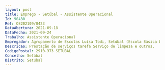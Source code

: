 ```yaml
--- 
layout: post
title: Emprego - Setúbal - Assistente Operacional
Id: 90430
Ref: OE202109/0423
DataAbertura: 2021-09-18
DataFecho: 2021-09-24
Trabalho: Assistente Operacional
Empregador: Agrupamento de Escolas Luísa Todi, Setúbal (Escola Básica Luísa Todi, Setúbal - Sede)
Descricao: Prestação de serviços tarefa Serviço de limpeza e outros.
CodigoPostal: 2910-373 SETÚBAL
Concelho: Setúbal
Distrito: Setúbal
--- 
```

